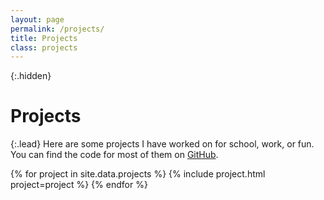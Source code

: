 ```yaml
---
layout: page
permalink: /projects/
title: Projects
class: projects
---
```


{:.hidden}
# Projects

{:.lead}
Here are some projects I have worked on for school, work, or fun. You can find the code for most of them on [GitHub](https://github.com/Aniketh01).

<div class="grid">
  {% for project in site.data.projects %}
    {% include project.html project=project %}
  {% endfor %}
</div>
